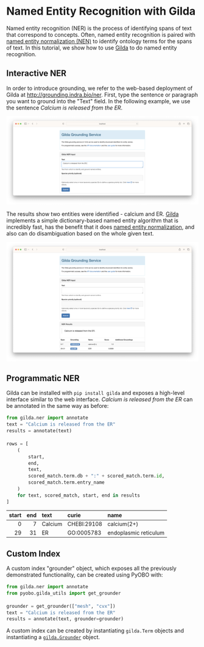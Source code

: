 # Named Entity Recognition with Gilda

Named entity recognition (NER) is the process of identifying spans of text that correspond to concepts.
Often, named entity recognition is paired with [named entity normalization (NEN)](named-entity-normalization.md) to
identify ontology terms for the spans of text. In this tutorial, we show how to
use [Gilda](https://github.com/gyorilab/gilda) to do named entity recognition.

## Interactive NER

In order to introduce grounding, we refer to the web-based deployment of Gilda at http://grounding.indra.bio/ner. First,
type the sentence or paragraph you want to ground into the "Text" field. In the following example, we use the sentence
_Calcium is released from the ER_.

![Using the Gilda web form for annotation](resources/ner/1-web.png)

The results show two entities were identified - calcium and ER. [Gilda](https://github.com/gyorilab/gilda) implements
a simple dictionary-based named entity algorithm that is incredibly fast, has the benefit that it does
[named entity normalization](named-entity-normalization.md), and also can do disambiguation based on the whole
given text.

![Results when using the Gilda web form for annotation](resources/ner/2-web-results.png)

## Programmatic NER

Gilda can be installed with `pip install gilda` and exposes a high-level interface similar to the web interface.
_Calcium is released from the ER_ can be annotated in the same way as before:

```python
from gilda.ner import annotate
text = "Calcium is released from the ER"
results = annotate(text)

rows = [
    (
        start,
        end,
        text,
        scored_match.term.db + ":" + scored_match.term.id,
        scored_match.term.entry_name
    )
    for text, scored_match, start, end in results
]
```

|   start |   end | text    | curie          | name                  |
|--------:|------:|:--------|:---------------|:----------------------|
|       0 |     7 | Calcium | CHEBI:29108    | calcium(2+)           |
|      29 |    31 | ER      | GO:0005783     | endoplasmic reticulum |

## Custom Index

A custom index "grounder" object, which exposes all the previously demonstrated functionality, can be created using
PyOBO with:

```python
from gilda.ner import annotate
from pyobo.gilda_utils import get_grounder

grounder = get_grounder(["mesh", "cvx"])
text = "Calcium is released from the ER"
results = annotate(text, grounder=grounder)
```

A custom index can be created by instantiating `gilda.Term` objects and instantiating
a [`gilda.Grounder`](https://gilda.readthedocs.io/en/latest/modules/index.html#gilda.grounder.Grounder) object.

